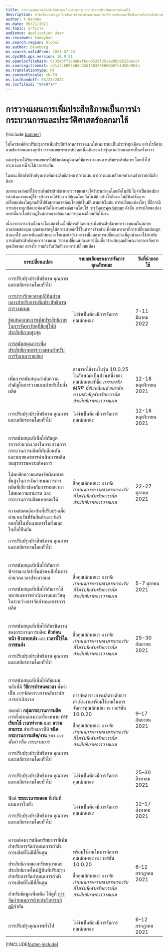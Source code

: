 ```yaml
---
title: การวางแผนการเพิ่มประสิทธิภาพเป็นการนำกระบวนการและประวัติศาสตร์ออกมาใช้
description: หัวข้อนี้แสดงข้อมูลเกี่ยวกับการนํากระบวนการและประวัติศาสตร์ออกมาใช้เพื่อการเพิ่มประสิทธิภาพการวางแผน
author: t-benebo
ms.date: 09/21/2021
ms.topic: article
audience: Application User
ms.reviewer: kamaybac
ms.search.region: Global
ms.author: benebotg
ms.search.validFrom: 2021-07-28
ms.dyn365.ops.version: 10.0.21
ms.openlocfilehash: 673543ff2c9abefbca0529f35ce20bb26156acc4
ms.sourcegitcommit: ad1afc6893a8dc32d1363395666b0fe1d50e983a
ms.translationtype: HT
ms.contentlocale: th-TH
ms.lasthandoff: 03/23/2022
ms.locfileid: "8469714"
---
```

# <a name="planning-optimization-release-process-and-release-history"></a>การวางแผนการเพิ่มประสิทธิภาพเป็นการนำกระบวนการและประวัติศาสตร์ออกมาใช้

[!include [banner](../../includes/banner.md)]

ไมโครซอฟต์จะปรับปรุงการเพิ่มประสิทธิภาพการวางแผนให้เหมาะสมเป็นประจําทุกเดือน อย่างไรก็ตาม ตามข้อกําหนดทางธุรกิจ เราจะเผยแพร่การอัปเดตเพิ่มเติมระหว่างรุ่นตามกําหนดการเป็นครั้งคราว

แต่ละรุ่นจะได้รับการเผยแพร่ไปยังแต่ละภูมิภาคที่มีการวางแผนการเพิ่มประสิทธิภาพ โดยทั่วไปกระบวนการนี้จะใช้เวลาสามวัน

ในขณะที่กําลังปรับปรุงการเพิ่มประสิทธิภาพการวางแผน การวางแผนหลักอาจทํางานช้ากว่าปกติเล็กน้อย

สภาพแวดล้อมที่ใช้การเพิ่มประสิทธิภาพการวางแผนจะได้รับรุ่นล่าสุดโดยอัตโนมัติ ไม่จําเป็นต้องมีการดําเนินการของผู้ใช้: บริการจะได้รับการอัปเดตโดยอัตโนมัติ อย่างไรก็ตาม ไม่มีฟังก์ชันการเปลี่ยนแปลงใดถูกผลักไปยังสภาพแวดล้อมโดยอัตโนมัติ ตามค่าเริ่มต้น การเปลี่ยนแปลงใดๆ ที่ถือว่ามีการแบ่งจะถูกปิดและต้องเปิดใช้งานอย่างชัดเจนโดยใช้ [การจัดการคุณลักษณะ](../../../fin-ops-core/fin-ops/get-started/feature-management/feature-management-overview.md) ดังนั้น การเปลี่ยนแปลงเหล่านั้นจะไม่ปรากฏในสภาพแวดล้อมจนกว่าคุณจะเลือกเปิดใช้งาน

เนื่องจากการแจ้งเตือนจะไม่แสดงขึ้นเมื่อมีการอัปเดตการเพิ่มประสิทธิภาพการวางแผนในสภาพแวดล้อมของคุณ คุณสามารถดูโน้ตการนำออกใช้ในตารางข้างล่างเพื่อค้นหาเวลาที่การเปลี่ยนแปลงถูกนำออกใช้ และจะมีคุณลักษณะอะไรแนะนำบ้าง ตารางนี้แสดงการเปลี่ยนแปลงที่ถูกนําออกใช้สําหรับการเพิ่มประสิทธิภาพการวางแผน ว่าการเปลี่ยนแปลงเหล่านั้นเกี่ยวข้องกับคุณลักษณะจากการจัดการคุณลักษณะ อย่างไร รวมถึงวันเปิดตัวของการเปลี่ยนแปลง

| การเปลี่ยนแปลง | รายละเอียดของการจัดการคุณลักษณะ | วันที่นำออกใช้ |
|---|---|---|
| <p>การปรับปรุงประสิทธิภาพ คุณภาพ และเสถียรภาพโดยทั่วไป<p>[การบํารุงรักษาตามปฏิทินส่วนกลางสำหรับการเพิ่มประสิทธิภาพการวางแผน](../supply-chain-calendars-master-planning.md)<p>[ข้อเสนอแนะการเพิ่มประสิทธิภาพในการจัดหาวัสดุที่มีอยู่ให้มีประสิทธิภาพสูงสุด](../action-messages.md)<p>[การสนับสนุนการเพิ่มประสิทธิภาพการวางแผนสำหรับการรับเหมารายย่อย](../../production-control/manage-subcontract-work-production.md) | ไม่จําเป็นต้องมีการจัดการคุณลักษณะ | 7-11 มีนาคม 2022 |
| <p>เพิ่มการสนับสนุนลำดับความสำคัญในการวางแผนสำหรับใบสั่งผลิต | สามารถใช้งานในรุ่น 10.0.25 ในลักษณะเป็นส่วนหนึ่งของคุณลักษณะที่ชื่อ *การรองรับ MRP ที่ขับเคลื่อนด้วยลำดับความสำคัญสำหรับการเพิ่มประสิทธิภาพการวางแผน* | 12-18 พฤศจิกายน 2021 |
| <p>การปรับปรุงประสิทธิภาพ คุณภาพ และเสถียรภาพโดยทั่วไป | ไม่จําเป็นต้องมีการจัดการคุณลักษณะ | 12-18 พฤศจิกายน 2021 |
| <p>การสนับสนุนที่เพิ่มให้กับสูตรการคํานวณเวลาในกระบวนการ กระบวนการผลิตที่ทับซ้อนกัน และหมายเลขการดําเนินการผลิตบนธุรกรรมความต้องการ</p><p>ไม่พบข้อความแสดงข้อผิดพลาดขั้นสูงในการจัดกำหนดการการผลิตที่เกี่ยวข้องกับการหมดเวลา ไม่พบความสามารถ และกระบวนการผลิตแบบคละได้</p><p>ความสอดคล้องกันที่ปรับปรุงเมื่อคํานวณวันที่รับสินค้าและวันที่ออกใช้ในทั้งแผนการใบสั่งและใบสั่งที่ยืนยัน</p><p>การปรับปรุงประสิทธิภาพ คุณภาพ และเสถียรภาพโดยทั่วไป | ชื่อคุณลักษณะ: *การจัดกำหนดการความสามารถรองรับที่ไม่จำกัดสำหรับการเพิ่มประสิทธิภาพการวางแผน* | 22-27 ตุลาคม 2021 |
| <p>การสนับสนุนที่เพิ่มให้กับการพิจารณาเปอร์เซ็นต์ของเสียในการคํานวณเวลาประมวลผล</p><p>การสนับสนุนที่เพิ่มให้กับการใช้หมายเลขการดําเนินงานและวัสดุ ในระหว่างการจัดกำหนดการการผลิต | ชื่อคุณลักษณะ: *การจัดกำหนดการความสามารถรองรับที่ไม่จำกัดสำหรับการเพิ่มประสิทธิภาพการวางแผน* | 5-7 ตุลาคม 2021 |
| <p>การสนับสนุนที่เพิ่มให้กับชนิดงานของกระบวนการผลิต: **คิวก่อนหน้า** **คิวภายหลัง** และ **เวลาที่ใช้ในการขนส่ง**</p><p>การปรับปรุงประสิทธิภาพ คุณภาพ และเสถียรภาพโดยทั่วไป | ชื่อคุณลักษณะ: *การจัดกำหนดการความสามารถรองรับที่ไม่จำกัดสำหรับการเพิ่มประสิทธิภาพการวางแผน* | 25-30 กันยายน 2021 |
| <p>การสนับสนุนที่เพิ่มให้กับแผนหลักที่มี **วิธีการกำหนดเวลา** ตั้งค่าเป็น *การจัดตารางการผลิตระดับการดำเนินงาน*</p><p>บนหน้า **กลุ่มกระบวนการผลิต** การตั้งค่ากล่องกาเครื่องหมาย **การเรียกใช้** **เวลาทำงาน** และ **ความสามารถ** สำหรับแถวที่มี **ชนิดกระบวนการผลิต/งาน** ของ *การตั้งค่า* หรือ *กระบวนการ* </p><p>การปรับปรุงประสิทธิภาพ คุณภาพ และเสถียรภาพโดยทั่วไป | <p>การจัดตารางการผลิตระดับการดำเนินงานพร้อมใช้งานในการจัดการคุณลักษณะ ณ เวอร์ชัน 10.0.20</p><p>ชื่อคุณลักษณะ: *การจัดกำหนดการความสามารถรองรับที่ไม่จำกัดสำหรับการเพิ่มประสิทธิภาพการวางแผน*</p>  | 9–17 กันยายน 2021 |
| การปรับปรุงประสิทธิภาพ คุณภาพ และเสถียรภาพโดยทั่วไป | ไม่จําเป็นต้องมีการจัดการคุณลักษณะ | 25–30 สิงหาคม 2021 |
| <p>ฟิลด์ **ระยะเวลารอคอย** ที่เพิ่มที่แผนการใบสั่ง</p><p>การปรับปรุงประสิทธิภาพ คุณภาพ และเสถียรภาพโดยทั่วไป</p> | ไม่จําเป็นต้องมีการจัดการคุณลักษณะ | 12–17 สิงหาคม 2021 |
| <p>ความต้องการชนิดทรัพยากรที่เพิ่มสําหรับการจัดกําหนดการกําลังการผลิตที่ไม่มีที่สิ้นสุด</p><p>ประสิทธิภาพของทรัพยากรและประสิทธิภาพในปฏิทินที่ปรับปรุงสําหรับการจัดกําหนดการกําลังการผลิตที่ไม่มีที่สิ้นสุด</p><p>สําหรับข้อมูลเพิ่มเติม ให้ดูที่ [การจัดกําหนดการด้วยกําลังการผลิตมี](infinite-capacity-planning.md)จํากัด | <p>พร้อมใช้งานในการจัดการคุณลักษณะ ณ เวอร์ชัน 10.0.20</p><p>ชื่อคุณลักษณะ: *การจัดกำหนดการความสามารถรองรับที่ไม่จำกัดสำหรับการเพิ่มประสิทธิภาพการวางแผน*</p> | 6–12 กรกฎาคม 2021 |
| การปรับปรุงคุณภาพทั่วไป | ไม่จําเป็นต้องมีการจัดการคุณลักษณะ | 6–12 กรกฎาคม 2021 |

[!INCLUDE[footer-include](../../../includes/footer-banner.md)]
